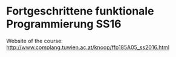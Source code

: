 Fortgeschrittene funktionale Programmierung SS16
================================================

Website of the course: http://www.complang.tuwien.ac.at/knoop/ffp185A05_ss2016.html


